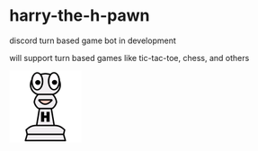 # harry-the-h-pawn
discord turn based game bot in development

will support turn based games like tic-tac-toe, chess, and others

<img src="hpawn.png"
     alt="hpawn icon"
     width="128px" />
